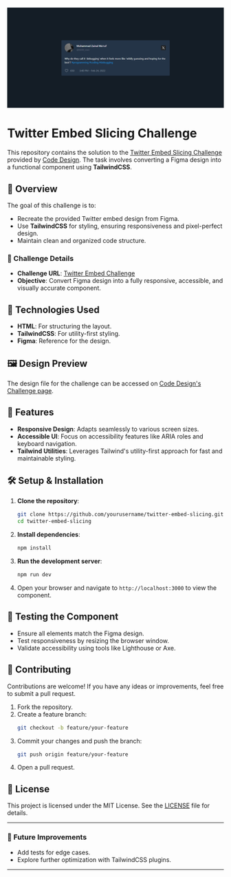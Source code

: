 ![preview_readme](https://raw.githubusercontent.com/mzm-uwu/x-embed/refs/heads/main/assets/img/preview_x-embed.png)
# Twitter Embed Slicing Challenge

This repository contains the solution to the [Twitter Embed Slicing Challenge](https://codedesign.dev/challenge/twitter-embed) provided by [Code Design](https://codedesign.dev). The task involves converting a Figma design into a functional component using **TailwindCSS**.

## 📖 Overview

The goal of this challenge is to:

- Recreate the provided Twitter embed design from Figma.
- Use **TailwindCSS** for styling, ensuring responsiveness and pixel-perfect design.
- Maintain clean and organized code structure.

### 🔗 Challenge Details

- **Challenge URL**: [Twitter Embed Challenge](https://codedesign.dev/challenge/twitter-embed)
- **Objective**: Convert Figma design into a fully responsive, accessible, and visually accurate component.

## 🚀 Technologies Used

- **HTML**: For structuring the layout.
- **TailwindCSS**: For utility-first styling.
- **Figma**: Reference for the design.

## 🖼️ Design Preview

The design file for the challenge can be accessed on [Code Design's Challenge page](https://codedesign.dev/challenge/twitter-embed).

## 🌟 Features

- **Responsive Design**: Adapts seamlessly to various screen sizes.
- **Accessible UI**: Focus on accessibility features like ARIA roles and keyboard navigation.
- **Tailwind Utilities**: Leverages Tailwind's utility-first approach for fast and maintainable styling.

## 🛠️ Setup & Installation

1. **Clone the repository**:
   ```bash
   git clone https://github.com/yourusername/twitter-embed-slicing.git
   cd twitter-embed-slicing
   ```

2. **Install dependencies**:
   ```bash
   npm install
   ```

3. **Run the development server**:
   ```bash
   npm run dev
   ```

4. Open your browser and navigate to `http://localhost:3000` to view the component.

## 🧪 Testing the Component

- Ensure all elements match the Figma design.
- Test responsiveness by resizing the browser window.
- Validate accessibility using tools like Lighthouse or Axe.

## 🤝 Contributing

Contributions are welcome! If you have any ideas or improvements, feel free to submit a pull request.

1. Fork the repository.
2. Create a feature branch:
   ```bash
   git checkout -b feature/your-feature
   ```
3. Commit your changes and push the branch:
   ```bash
   git push origin feature/your-feature
   ```
4. Open a pull request.

## 📄 License

This project is licensed under the MIT License. See the [LICENSE](LICENSE) file for details.

---

### 🚧 Future Improvements

- Add tests for edge cases.
- Explore further optimization with TailwindCSS plugins.

---
